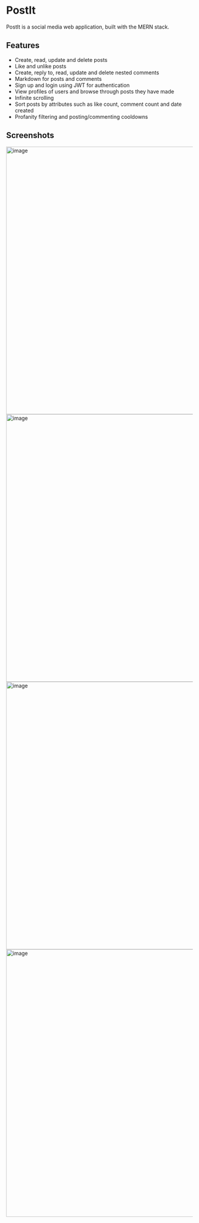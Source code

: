# PostIt
PostIt is a social media web application, built with the MERN stack.

## Features
- Create, read, update and delete posts
- Like and unlike posts
- Create, reply to, read, update and delete nested comments
- Markdown for posts and comments
- Sign up and login using JWT for authentication
- View profiles of users and browse through posts they have made
- Infinite scrolling 
- Sort posts by attributes such as like count, comment count and date created
- Profanity filtering and posting/commenting cooldowns

## Screenshots
<img width="720" alt="image" src="https://user-images.githubusercontent.com/76620777/169582952-33a59dcd-041f-4ee4-be6f-bdff5ed52f04.png">
<img width="720" alt="image" src="https://user-images.githubusercontent.com/76620777/169582986-f20e4500-1770-4bb7-9e93-2ce2f239773c.png">
<img width="720" alt="image" src="https://user-images.githubusercontent.com/76620777/169583015-8ab38cd4-0965-4bc3-aa09-aca2ffa144db.png">
<img width="720" alt="image" src="https://user-images.githubusercontent.com/76620777/169583058-4cfda24c-8ff7-48ad-96f2-2bc77db1093a.png">
